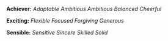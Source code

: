 **Achiever:**
*Adaptable*
*Ambitious*
*Ambitious*
*Balanced*
*Cheerful*

**Exciting:**
*Flexible*
*Focused*
*Forgiving*
*Generous*

**Sensible:**
*Sensitive*
*Sincere*
*Skilled*
*Solid*
